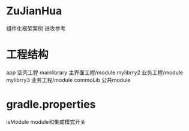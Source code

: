 # ZuJianHua
组件化框架案例 进攻参考
# 工程结构
app           空壳工程
mainlibrary   主界面工程/module
mylibrry2     业务工程/module
mylibrry3     业务工程/module
commoLib      公共module

# gradle.properties
isModule      module和集成模式开关


